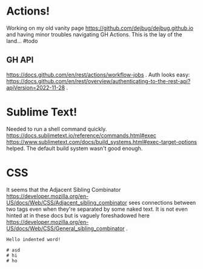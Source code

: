 # Actions!

Working on my old vanity page https://github.com/dejbug/dejbug.github.io and having minor troubles navigating GH Actions. This is the lay of the land... #todo

## GH API

https://docs.github.com/en/rest/actions/workflow-jobs . Auth looks easy: https://docs.github.com/en/rest/overview/authenticating-to-the-rest-api?apiVersion=2022-11-28 .


# Sublime Text!

Needed to run a shell command quickly. https://docs.sublimetext.io/reference/commands.html#exec  https://www.sublimetext.com/docs/build_systems.html#exec-target-options helped. The default build system wasn't good enough.

# CSS

It seems that the Adjacent Sibling Combinator https://developer.mozilla.org/en-US/docs/Web/CSS/Adjacent_sibling_combinator sees connections between two tags even when they're separated by some naked text. It is not even hinted at in these docs but is vaguely foreshadowed here <https://developer.mozilla.org/en-US/docs/Web/CSS/General_sibling_combinator> .


	Hello indented word!

	# asd
	# hi
	# ho